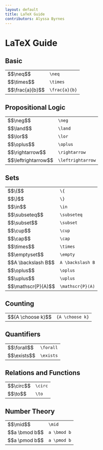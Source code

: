 ```yaml
---
layout: default
title: LaTeX Guide
contributors: Alyssa Byrnes
---
```


# LaTeX Guide

## Basic
<table>
    <tr>
        <td> $$\neq$$ </td>
        <td> <code>\neq</code> </td>
    </tr>
    <tr>
        <td> $$\times$$</td>
        <td> <code>\times</code></td>
    </tr>
    <tr>
        <td> $$\frac{a}{b}$$</td>
        <td> <code>\frac{a}{b}</code></td>
    </tr>
</table>

## Propositional Logic
<table>
    <tr>
        <td> $$\neg$$</td>
        <td> <code>\neg</code></td>
    </tr>
    <tr>
        <td> $$\land$$</td>
        <td> <code>\land</code></td>
    </tr>
    <tr>
        <td> $$\lor$$</td>
        <td> <code>\lor</code></td>
    </tr>
    <tr>
        <td> $$\oplus$$</td>
        <td> <code>\oplus</code></td>
    </tr>
    <tr>
        <td> $$\rightarrow$$</td>
        <td> <code>\rightarrow</code></td>
    </tr>
    <tr>
        <td> $$\leftrightarrow$$</td>
        <td> <code>\leftrightarrow</code></td>
    </tr>
</table>

## Sets
<table>
    <tr>
        <td> $$\{$$</td>
        <td> <code>\{</code></td>
    </tr>
    <tr>
        <td> $$\}$$</td>
        <td> <code>\}</code></td>
    </tr>
    <tr>
        <td> $$\in$$</td>
        <td> <code>\in</code></td>
    </tr>
    <tr>
        <td> $$\subseteq$$</td>
        <td> <code>\subseteq</code></td>
    </tr>
    <tr>
        <td> $$\subset$$</td>
        <td> <code>\subset</code></td>
    </tr>
    <tr>
        <td> $$\cup$$</td>
        <td> <code>\cup</code></td>
    </tr>
    <tr>
        <td> $$\cap$$</td>
        <td> <code>\cap</code></td>
    </tr>
    <tr>
        <td> $$\times$$</td>
        <td> <code>\times</code></td>
    </tr>
    <tr>
        <td> $$\emptyset$$</td>
        <td> <code>\empty</code></td>
    </tr>
    <tr>
        <td> $$A \backslash B$$</td>
        <td> <code>A \backslash B</code></td>
    </tr>
    <tr>
        <td> $$\oplus$$</td>
        <td> <code>\oplus</code></td>
    </tr>
    <tr>
        <td> $$\uplus$$</td>
        <td> <code>\uplus</code></td>
    </tr>
    <tr>
        <td> $$\mathscr{P}(A)$$</td>
        <td> <code>\mathscr{P}(A)</code></td>
    </tr>
</table>

## Counting
<table>
    <tr>
        <td> $${A \choose k}$$</td>
        <td> <code>{A \choose k}</code></td>
    </tr>
</table>

## Quantifiers
<table>
    <tr>
        <td> $$\forall$$</td>
        <td> <code>\forall</code></td>
    </tr>
    <tr>
        <td> $$\exists$$</td>
        <td> <code>\exists</code></td>
    </tr>
</table>

## Relations and Functions
<table>
    <tr>
        <td> $$\circ$$</td>
        <td> <code>\circ</code></td>
    </tr>
    <tr>
        <td> $$\to$$</td>
        <td> <code>\to</code></td>
    </tr>
</table>

## Number Theory
<table>
    <tr>
        <td> $$\mid$$</td>
        <td> <code>\mid</code></td>
    </tr>
    <tr>
        <td> $$a \bmod b$$</td>
        <td> <code>a \bmod b</code></td>
    </tr>
    <tr>
        <td> $$a \pmod b$$</td>
        <td> <code>a \pmod b</code></td>
    </tr>
</table>
